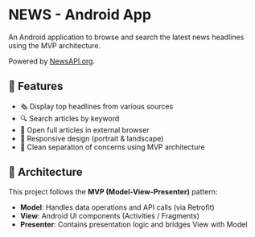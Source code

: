# NEWS - Android App

An Android application to browse and search the latest news headlines using the MVP architecture.

Powered by [NewsAPI.org](https://newsapi.org/).

## 📰 Features

- 🗞️ Display top headlines from various sources
- 🔍 Search articles by keyword
- 🧭 Open full articles in external browser
- 📱 Responsive design (portrait & landscape)
- 🧼 Clean separation of concerns using MVP architecture

## 🧱 Architecture

This project follows the **MVP (Model-View-Presenter)** pattern:

- **Model**: Handles data operations and API calls (via Retrofit)
- **View**: Android UI components (Activities / Fragments)
- **Presenter**: Contains presentation logic and bridges View with Model

